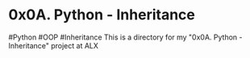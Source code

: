 # 0x0A. Python - Inheritance

#Python #OOP #Inheritance
This is a directory for my
"0x0A. Python - Inheritance" project at ALX
